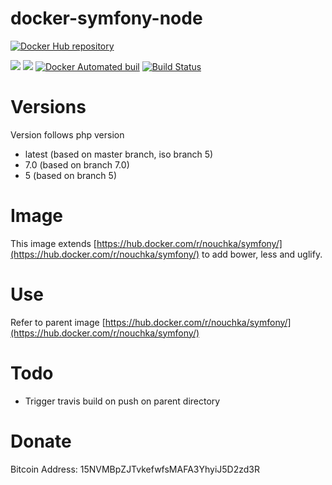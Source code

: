 # docker-symfony-node

[![Docker Hub repository](http://dockeri.co/image/nouchka/symfony-node)](https://registry.hub.docker.com/u/nouchka/symfony-node/)

[![](https://images.microbadger.com/badges/image/nouchka/symfony-node.svg)](https://microbadger.com/images/nouchka/symfony-node "Get your own image badge on microbadger.com")
[![](https://images.microbadger.com/badges/version/nouchka/symfony-node.svg)](https://microbadger.com/images/nouchka/symfony-node "Get your own version badge on microbadger.com")
[![Docker Automated buil](https://img.shields.io/docker/automated/nouchka/symfony-node.svg)](https://hub.docker.com/r/nouchka/symfony-node/)
[![Build Status](https://travis-ci.org/nouchka/docker-symfony-node.svg?branch=5)](https://travis-ci.org/nouchka/docker-symfony-node)

# Versions

Version follows php version

* latest (based on master branch, iso branch 5)
* 7.0 (based on branch 7.0)
* 5 (based on branch 5)

# Image

This image extends [https://hub.docker.com/r/nouchka/symfony/](https://hub.docker.com/r/nouchka/symfony/) to add bower, less and uglify.

# Use

Refer to parent image [https://hub.docker.com/r/nouchka/symfony/](https://hub.docker.com/r/nouchka/symfony/)

# Todo

* Trigger travis build on push on parent directory

# Donate

Bitcoin Address: 15NVMBpZJTvkefwfsMAFA3YhyiJ5D2zd3R
